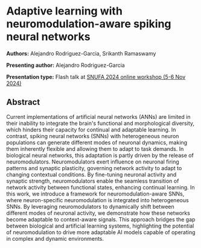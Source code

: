 # Adaptive learning with neuromodulation-aware spiking neural networks

**Authors:** Alejandro Rodriguez-Garcia, Srikanth Ramaswamy
                           
**Presenting author:** Alejandro Rodriguez-Garcia

**Presentation type:** Flash talk at [SNUFA 2024 online workshop (5-6 Nov 2024)](https://snufa.net/2024)

## Abstract

Current implementations of artificial neural networks (ANNs) are limited in their inability to integrate the brain's functional and morphological diversity, which hinders their capacity for continual and adaptable learning. In contrast, spiking neural networks (SNNs) with heterogeneous neuron populations can generate different modes of neuronal dynamics, making them inherently flexible and allowing them to adapt to task demands.
In biological neural networks, this adaptation is partly driven by the release of neuromodulators. Neuromodulators exert influence on neuronal firing patterns and synaptic plasticity, governing network activity to adapt to changing contextual conditions. By fine-tuning neuronal activity and synaptic strength, neuromodulators enable the seamless transition of network activity between functional states, enhancing continual learning.
In this work, we introduce a framework for neuromodulation-aware SNNs, where neuron-specific neuromodulation is integrated into heterogeneous SNNs. By leveraging neuromodulators to dynamically shift between different modes of neuronal activity, we demonstrate how these networks become adaptable to context-aware signals. This approach bridges the gap between biological and artificial learning systems, highlighting the potential of neuromodulation to drive more adaptable AI models capable of operating in complex and dynamic environments.
